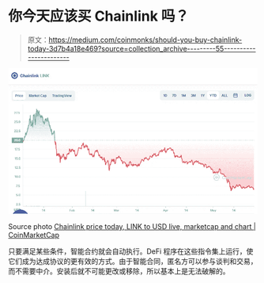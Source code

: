 # 你今天应该买 Chainlink 吗？

> 原文：<https://medium.com/coinmonks/should-you-buy-chainlink-today-3d7b4a18e469?source=collection_archive---------55----------------------->

![](img/29a442816191f7878ee11c5e6dfe371f.png)

Source photo [Chainlink price today, LINK to USD live, marketcap and chart | CoinMarketCap](https://coinmarketcap.com/currencies/chainlink/)

只要满足某些条件，智能合约就会自动执行。DeFi 程序在这些指令集上运行，使它们成为达成协议的更有效的方式。由于智能合同，匿名方可以参与谈判和交易，而不需要中介。安装后就不可能更改或移除，所以基本上是无法破解的。
